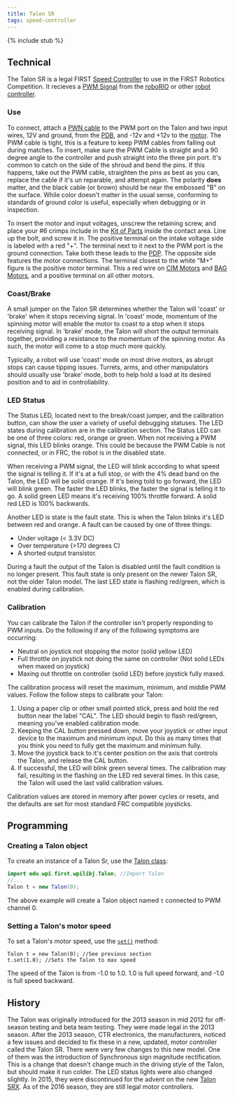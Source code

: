 ```yaml
---
title: Talon SR
tags: speed-controller
---
```


{% include stub %}

## Technical

The Talon SR is a legal FIRST [Speed Controller](speed-controller) to use in the FIRST Robotics Competition. It recieves a [PWM Signal](pwn-signal) from the [roboRIO](roborio) or other [robot controller](robot-controller).

### Use

To connect, attach a [PWN cable](pwm-cable) to the PWM port on the Talon and two input wires, 12V and ground, from the [PDB](PDB), and -12v and +12v to the [motor](motors). The PWM cable is tight, this is a feature to keep PWM cables from falling out during matches. To insert, make sure the PWM Cable is straight and a 90 degree angle to the controller and push straight into the three pin port. It's common to catch on the side of the shroud and bend the pins. If this happens, take out the PWM cable, straighten the pins as best as you can, replace the cable if it's un reparable, and attempt again. The polarity **does** matter, and the black cable (or brown) should be near the embossed "B" on the surface. While color doesn't matter in the usual sense, conforming to standards of ground color is useful, especially when debugging or in inspection.

To insert the motor and input voltages, unscrew the retaining screw, and place your #6 crimps include in the [Kit of Parts](kit-of-parts) inside the contact area. Line up the bolt, and screw it in. The positive terminal on the intake voltage side is labeled with a red "+". The terminal next to it next to the PWM port is the ground connection. Take both these leads to the [PDP](PDP). The opposite side features the motor connections. The terminal closest to the white "M+" figure is the positive motor terminal. This a red wire on [CIM Motors](cim-motor) and [BAG Motors](bag-motor), and a positive terminal on all other motors.

### Coast/Brake

A small jumper on the Talon SR determines whether the Talon will 'coast' or 'brake' when it stops receiving signal. In 'coast' mode, momentum of the spinning motor will enable the motor to coast to a stop when it stops receiving signal. In 'brake' mode, the Talon will short the output terminals together, providing a resistance to the momentum of the spinning motor. As such, the motor will come to a stop much more quickly.

Typically, a robot will use 'coast' mode on most drive motors, as abrupt stops can cause tipping issues. Turrets, arms, and other manipulators should usually use 'brake' mode, both to help hold a load at its desired position and to aid in controllability.

### LED Status

The Status LED, located next to the break/coast jumper, and the calibration button, can show the user a variety of useful debugging statuses. The LED states during calibration are in the calibration section. The Status LED can be one of three colors: red, orange or green. When not receiving a PWM signal, this LED blinks orange. This could be because the PWM Cable is not connected, or in FRC, the robot is in the disabled state.

When receiving a PWM signal, the LED will blink according to what speed the signal is telling it. If it's at a full stop, or with the 4% dead band on the Talon, the LED will be solid orange. If it's being told to go forward, the LED will blink green. The faster the LED blinks, the faster the signal is telling it to go. A solid green LED means it's receiving 100% throttle forward. A solid red LED is 100% backwards.

Another LED is state is the fault state. This is when the Talon blinks it's LED between red and orange. A fault can be caused by one of three things:

* Under voltage (< 3.3V DC)
* Over temperature (>170 degrees C)
* A shorted output transistor.

During a fault the output of the Talon is disabled until the fault condition is no longer present. This fault state is only present on the newer Talon SR, not the older Talon model. The last LED state is flashing red/green, which is enabled during calibration.

### Calibration

You can calibrate the Talon if the controller isn't properly responding to PWM inputs. Do the following if any of the following symptoms are occurring:

* Neutral on joystick not stopping the motor (solid yellow LED)
* Full throttle on joystick not doing the same on controller (Not solid LEDs when maxed on joystick)
* Maxing out throttle on controller (solid LED) before joystick fully maxed.

The calibration process will reset the maximum, minimum, and middle PWM values. Follow the follow steps to calibrate your Talon:

1. Using a paper clip or other small pointed stick, press and hold the red button near the label "CAL". The LED should begin to flash red/green, meaning you've enabled calibration mode.
2. Keeping the CAL button pressed down, move your joystick or other input device to the maximum and minimum input. Do this as many times that you think you need to fully get the maximum and minimum fully.
3. Move the joystick back to it's center position on the axis that controls the Talon, and release the CAL button.
4. If successful, the LED will blink green several times. The calibration may fail, resulting in the flashing on the LED red several times. In this case, the Talon will used the last valid calibration values.

Calibration values are stored in memory after power cycles or resets, and the defaults are set for most standard FRC compatible joysticks.


## Programming

### Creating a Talon object

To create an instance of a Talon Sr, use the [Talon class](http://first.wpi.edu/FRC/roborio/release/docs/java/edu/wpi/first/wpilibj/Talon.html):
```java
import edu.wpi.first.wpilibj.Talon; //Import Talon
//...
Talon t = new Talon(0);
```
The above example will create a Talon object named `t` connected to PWM channel 0.

### Setting a Talon's motor speed

To set a Talon's motor speed, use the [`set()`](http://first.wpi.edu/FRC/roborio/release/docs/java/edu/wpi/first/wpilibj/Talon.html#set-double-) method:
```
Talon t = new Talon(0); //See previous section
t.set(1.0); //Sets the Talon to max speed
```
The speed of the Talon is from -1.0 to 1.0.
1.0 is full speed forward, and -1.0 is full speed backward.

## History

The Talon was originally introduced for the 2013 season in mid 2012 for off-season testing and beta team testing. They were made legal in the 2013 season. After the 2013 season, CTR electronics, the manufacturers, noticed a few issues and decided to fix these in a new, updated, motor controller called the Talon SR. There were very few changes to this new model. One of them was the introduction of Synchronous sign magnitude rectification. This is a change that doesn't change much in the driving style of the Talon, but should make it run colder. The LED status lights were also changed slightly. In 2015, they were discontinued for the advent on the new [Talon SRX](talon-srx). As of the 2016 season, they are still legal motor controllers. 
